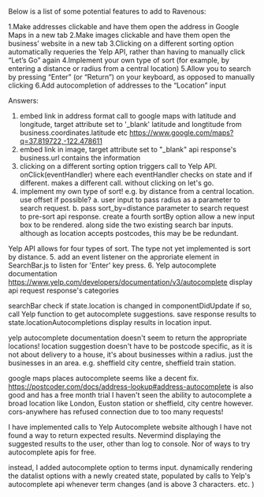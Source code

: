 Below is a list of some potential features to add to Ravenous:

1.Make addresses clickable and have them open the address in Google Maps in a new tab
2.Make images clickable and have them open the business’ website in a new tab
3.Clicking on a different sorting option automatically requeries the Yelp API, rather than having to manually click “Let’s Go” again
4.Implement your own type of sort (for example, by entering a distance or radius from a central location)
5.Allow you to search by pressing “Enter” (or “Return”) on your keyboard, as opposed to manually clicking
6.Add autocompletion of addresses to the “Location” input

Answers:
1. embed link in address
format call to google maps with latitude and longitude, target attribute set to '_blank'
latitude and longtitude from business.coordinates.latitude etc
https://www.google.com/maps?q=37.819722,-122.478611
2. embed link in image, target attribute set to "_blank"
api response's business.url contains the information
3. clicking on a different sorting option triggers call to Yelp API. 
onClick(eventHandler) where each eventHandler checks on state and if different. makes a different call. without clicking on let's go. 
4. implement my own type of sort! e.g. by distance from a central location. use offset if possible? 
a. user input to pass radius as a parameter to search request. 
b. pass sort_by=distance parameter to search request to pre-sort api response.
create a fourth sortBy option
allow a new input box to be rendered. along side the two existing search bar inputs. although as location accepts postcodes, this may be be redundant. 

Yelp API allows for four types of sort. The type not yet implemented is sort by distance. 
5. add an event listener on the approriate element in SearchBar.js to listen for 'Enter' key press.
6. Yelp autocomplete documentation
https://www.yelp.com/developers/documentation/v3/autocomplete
display api request response's categories

searchBar check if state.location is changed in componentDidUpdate
if so, call Yelp function to get autocomplete suggestions. 
save response results to state.locationAutocompletions
display results in location input. 

yelp autocomplete documentation doesn't seem to return the appropriate locations!
location suggestion doesn't have to be postcode specific, as it is not about delivery to a house, it's about businesses within a radius. 
just the businesses in an area. e.g. sheffield city centre, sheffield train station. 

google maps places autocomplete seems like a decent fix. 
https://postcoder.com/docs/address-lookup#address-autocomplete is also good and has a free month trial
I haven't seen the ability to autocomplete a broad location like London, Euston station or sheffield, city centre however. 
cors-anywhere has refused connection due to too many requests! 

I have implemented calls to Yelp Autocomplete website although I have not found a way to return expected results. Nevermind displaying the suggested results to the user, other than log to console.
Nor of ways to try autocomplete apis for free. 

instead, I added autocomplete option to terms input. dynamically rendering the datalist options with a newly created state, populated by calls to Yelp's autocomplete api whenever term changes (and is above 3 characters. etc. )